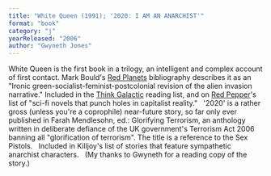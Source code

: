 ```yaml
---
title: "White Queen (1991); '2020: I AM AN ANARCHIST'"
format: "book"
category: "j"
yearReleased: "2006"
author: "Gwyneth Jones"
---
```

White Queen is the first book in a trilogy, an  intelligent and complex account of first contact. Mark Bould's <a href="biblio.htm#Red Planets">Red Planets</a> bibliography describes it as an  "Ironic green-socialist-feminist-postcolonial revision of the alien invasion  narrative." Included in the <a href="https://thinkgalactic.org/reading-lists/by-author/">Think Galactic</a>  reading list, and on <a href="https://www.redpepper.org.uk/radical-wormholes-our-favourite-science-fiction/"> Red Pepper</a>'s list of "sci-fi novels that punch holes in capitalist reality."
 
'2020' is a rather gross (unless you're a coprophile) near-future  story, so far only ever published in Farah Mendlesohn, ed.: Glorifying  Terrorism, an anthology written in deliberate defiance of the UK  government's Terrorism Act 2006 banning all "glorification of terrorism". The  title is a reference to the Sex Pistols.
 
Included in  Killjoy's list of stories that feature sympathetic  anarchist characters.
 
(My thanks to Gwyneth for a reading copy of  the story.)
 
